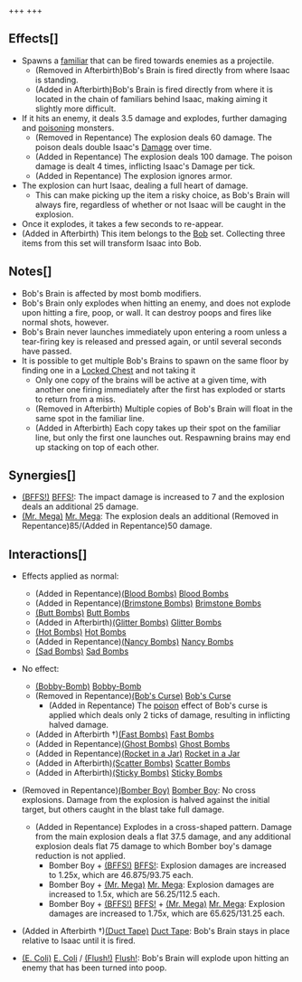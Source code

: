 +++
+++

Effects[]
---------


* Spawns a [familiar](/wiki/Familiar "Familiar") that can be fired towards enemies as a projectile.
	+ (Removed in Afterbirth)Bob's Brain is fired directly from where Isaac is standing.
	+ (Added in Afterbirth)Bob's Brain is fired directly from where it is located in the chain of familiars behind Isaac, making aiming it slightly more difficult.
* If it hits an enemy, it deals 3.5 damage and explodes, further damaging and [poisoning](/wiki/Poison "Poison") monsters.
	+ (Removed in Repentance) The explosion deals 60 damage. The poison deals double Isaac's [Damage](/wiki/Damage "Damage") over time.
	+ (Added in Repentance) The explosion deals 100 damage. The poison damage is dealt 4 times, inflicting Isaac's Damage per tick.
	+ (Added in Repentance) The explosion ignores armor.
* The explosion can hurt Isaac, dealing a full heart of damage.
	+ This can make picking up the item a risky choice, as Bob's Brain will always fire, regardless of whether or not Isaac will be caught in the explosion.
* Once it explodes, it takes a few seconds to re-appear.
* (Added in Afterbirth) This item belongs to the [Bob](/wiki/Bob "Bob") set. Collecting three items from this set will transform Isaac into Bob.


Notes[]
-------


* Bob's Brain is affected by most bomb modifiers.
* Bob's Brain only explodes when hitting an enemy, and does not explode upon hitting a fire, poop, or wall. It can destroy poops and fires like normal shots, however.
* Bob's Brain never launches immediately upon entering a room unless a tear-firing key is released and pressed again, or until several seconds have passed.
* It is possible to get multiple Bob's Brains to spawn on the same floor by finding one in a [Locked Chest](/wiki/Locked_Chest "Locked Chest") and not taking it
	+ Only one copy of the brains will be active at a given time, with another one firing immediately after the first has exploded or starts to return from a miss.
	+ (Removed in Afterbirth) Multiple copies of Bob's Brain will float in the same spot in the familiar line.
	+ (Added in Afterbirth) Each copy takes up their spot on the familiar line, but only the first one launches out. Respawning brains may end up stacking on top of each other.


Synergies[]
-----------


* [(BFFS!)](/wiki/BFFS! "BFFS!") [BFFS!](/wiki/BFFS! "BFFS!"): The impact damage is increased to 7 and the explosion deals an additional 25 damage.
* [(Mr. Mega)](/wiki/Mr._Mega "Mr. Mega") [Mr. Mega](/wiki/Mr._Mega "Mr. Mega"): The explosion deals an additional (Removed in Repentance)85/(Added in Repentance)50 damage.


Interactions[]
--------------


* Effects applied as normal:
	+ (Added in Repentance)[(Blood Bombs)](/wiki/Blood_Bombs "Blood Bombs") [Blood Bombs](/wiki/Blood_Bombs "Blood Bombs")
	+ (Added in Repentance)[(Brimstone Bombs)](/wiki/Brimstone_Bombs "Brimstone Bombs") [Brimstone Bombs](/wiki/Brimstone_Bombs "Brimstone Bombs")
	+ [(Butt Bombs)](/wiki/Butt_Bombs "Butt Bombs") [Butt Bombs](/wiki/Butt_Bombs "Butt Bombs")
	+ (Added in Afterbirth)[(Glitter Bombs)](/wiki/Glitter_Bombs "Glitter Bombs") [Glitter Bombs](/wiki/Glitter_Bombs "Glitter Bombs")
	+ [(Hot Bombs)](/wiki/Hot_Bombs "Hot Bombs") [Hot Bombs](/wiki/Hot_Bombs "Hot Bombs")
	+ (Added in Repentance)[(Nancy Bombs)](/wiki/Nancy_Bombs "Nancy Bombs") [Nancy Bombs](/wiki/Nancy_Bombs "Nancy Bombs")
	+ [(Sad Bombs)](/wiki/Sad_Bombs "Sad Bombs") [Sad Bombs](/wiki/Sad_Bombs "Sad Bombs")
* No effect:
	+ [(Bobby-Bomb)](/wiki/Bobby-Bomb "Bobby-Bomb") [Bobby-Bomb](/wiki/Bobby-Bomb "Bobby-Bomb")
	+ (Removed in Repentance)[(Bob's Curse)](/wiki/Bob%27s_Curse "Bob's Curse") [Bob's Curse](/wiki/Bob%27s_Curse "Bob's Curse")
		- (Added in Repentance) The [poison](/wiki/Poison "Poison") effect of Bob's curse is applied which deals only 2 ticks of damage, resulting in inflicting halved damage.
	+ (Added in Afterbirth †)[(Fast Bombs)](/wiki/Fast_Bombs "Fast Bombs") [Fast Bombs](/wiki/Fast_Bombs "Fast Bombs")
	+ (Added in Repentance)[(Ghost Bombs)](/wiki/Ghost_Bombs "Ghost Bombs") [Ghost Bombs](/wiki/Ghost_Bombs "Ghost Bombs")
	+ (Added in Repentance)[(Rocket in a Jar)](/wiki/Rocket_in_a_Jar "Rocket in a Jar") [Rocket in a Jar](/wiki/Rocket_in_a_Jar "Rocket in a Jar")
	+ (Added in Afterbirth)[(Scatter Bombs)](/wiki/Scatter_Bombs "Scatter Bombs") [Scatter Bombs](/wiki/Scatter_Bombs "Scatter Bombs")
	+ (Added in Afterbirth)[(Sticky Bombs)](/wiki/Sticky_Bombs "Sticky Bombs") [Sticky Bombs](/wiki/Sticky_Bombs "Sticky Bombs")


* (Removed in Repentance)[(Bomber Boy)](/wiki/Bomber_Boy "Bomber Boy") [Bomber Boy](/wiki/Bomber_Boy "Bomber Boy"): No cross explosions. Damage from the explosion is halved against the initial target, but others caught in the blast take full damage.
	+ (Added in Repentance) Explodes in a cross-shaped pattern. Damage from the main explosion deals a flat 37.5 damage, and any additional explosion deals flat 75 damage to which Bomber boy's damage reduction is not applied.
		- Bomber Boy + [(BFFS!)](/wiki/BFFS! "BFFS!") [BFFS!](/wiki/BFFS! "BFFS!"): Explosion damages are increased to 1.25x, which are 46.875/93.75 each.
		- Bomber Boy + [(Mr. Mega)](/wiki/Mr._Mega "Mr. Mega") [Mr. Mega](/wiki/Mr._Mega "Mr. Mega"): Explosion damages are increased to 1.5x, which are 56.25/112.5 each.
		- Bomber Boy + [(BFFS!)](/wiki/BFFS! "BFFS!") [BFFS!](/wiki/BFFS! "BFFS!") + [(Mr. Mega)](/wiki/Mr._Mega "Mr. Mega") [Mr. Mega](/wiki/Mr._Mega "Mr. Mega"): Explosion damages are increased to 1.75x, which are 65.625/131.25 each.
* (Added in Afterbirth †)[(Duct Tape)](/wiki/Duct_Tape "Duct Tape") [Duct Tape](/wiki/Duct_Tape "Duct Tape"): Bob's Brain stays in place relative to Isaac until it is fired.
* [(E. Coli)](/wiki/E._Coli "E. Coli") [E. Coli](/wiki/E._Coli "E. Coli") / [(Flush!)](/wiki/Flush! "Flush!") [Flush!](/wiki/Flush! "Flush!"): Bob's Brain will explode upon hitting an enemy that has been turned into poop.


